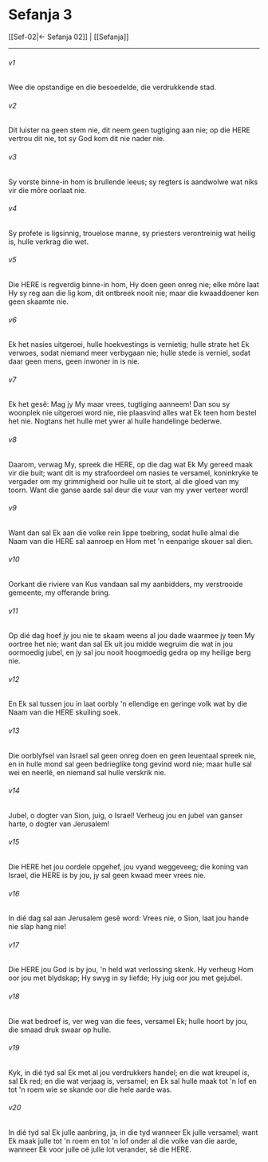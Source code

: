 # Sefanja 3

[[Sef-02|← Sefanja 02]] | [[Sefanja]]
***

###### v1
Wee die opstandige en die besoedelde, die verdrukkende stad. 
###### v2
Dit luister na geen stem nie, dit neem geen tugtiging aan nie; op die HERE vertrou dit nie, tot sy God kom dit nie nader nie. 
###### v3
Sy vorste binne-in hom is brullende leeus; sy regters is aandwolwe wat niks vir die môre oorlaat nie. 
###### v4
Sy profete is ligsinnig, trouelose manne, sy priesters verontreinig wat heilig is, hulle verkrag die wet. 
###### v5
Die HERE is regverdig binne-in hom, Hy doen geen onreg nie; elke môre laat Hy sy reg aan die lig kom, dit ontbreek nooit nie; maar die kwaaddoener ken geen skaamte nie. 
###### v6
Ek het nasies uitgeroei, hulle hoekvestings is vernietig; hulle strate het Ek verwoes, sodat niemand meer verbygaan nie; hulle stede is verniel, sodat daar geen mens, geen inwoner in is nie. 
###### v7
Ek het gesê: Mag jy My maar vrees, tugtiging aanneem! Dan sou sy woonplek nie uitgeroei word nie, nie plaasvind alles wat Ek teen hom bestel het nie. Nogtans het hulle met ywer al hulle handelinge bederwe. 
###### v8
Daarom, verwag My, spreek die HERE, op die dag wat Ek My gereed maak vir die buit; want dit is my strafoordeel om nasies te versamel, koninkryke te vergader om my grimmigheid oor hulle uit te stort, al die gloed van my toorn. Want die ganse aarde sal deur die vuur van my ywer verteer word! 
###### v9
Want dan sal Ek aan die volke rein lippe toebring, sodat hulle almal die Naam van die HERE sal aanroep en Hom met 'n eenparige skouer sal dien. 
###### v10
Oorkant die riviere van Kus vandaan sal my aanbidders, my verstrooide gemeente, my offerande bring. 
###### v11
Op dié dag hoef jy jou nie te skaam weens al jou dade waarmee jy teen My oortree het nie; want dan sal Ek uit jou midde wegruim die wat in jou oormoedig jubel, en jy sal jou nooit hoogmoedig gedra op my heilige berg nie. 
###### v12
En Ek sal tussen jou in laat oorbly 'n ellendige en geringe volk wat by die Naam van die HERE skuiling soek. 
###### v13
Die oorblyfsel van Israel sal geen onreg doen en geen leuentaal spreek nie, en in hulle mond sal geen bedrieglike tong gevind word nie; maar hulle sal wei en neerlê, en niemand sal hulle verskrik nie. 
###### v14
Jubel, o dogter van Sion, juig, o Israel! Verheug jou en jubel van ganser harte, o dogter van Jerusalem! 
###### v15
Die HERE het jou oordele opgehef, jou vyand weggeveeg; die koning van Israel, die HERE is by jou, jy sal geen kwaad meer vrees nie. 
###### v16
In dié dag sal aan Jerusalem gesê word: Vrees nie, o Sion, laat jou hande nie slap hang nie! 
###### v17
Die HERE jou God is by jou, 'n held wat verlossing skenk. Hy verheug Hom oor jou met blydskap; Hy swyg in sy liefde; Hy juig oor jou met gejubel. 
###### v18
Die wat bedroef is, ver weg van die fees, versamel Ek; hulle hoort by jou, die smaad druk swaar op hulle. 
###### v19
Kyk, in dié tyd sal Ek met al jou verdrukkers handel; en die wat kreupel is, sal Ek red; en die wat verjaag is, versamel; en Ek sal hulle maak tot 'n lof en tot 'n roem wie se skande oor die hele aarde was. 
###### v20
In dié tyd sal Ek julle aanbring, ja, in die tyd wanneer Ek julle versamel; want Ek maak julle tot 'n roem en tot 'n lof onder al die volke van die aarde, wanneer Ek voor julle oë julle lot verander, sê die HERE. 
